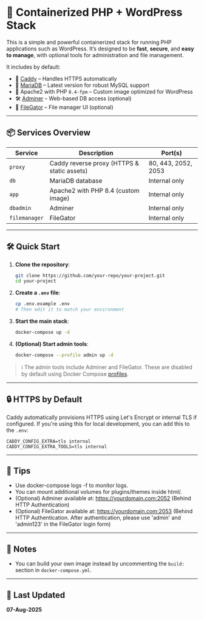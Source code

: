 # 🐳 Containerized PHP + WordPress Stack

This is a simple and powerful containerized stack for running PHP applications such as WordPress. It’s designed to be **fast**, **secure**, and **easy to manage**, with optional tools for administration and file management.

It includes by default:

-   🔐 [Caddy](https://caddyserver.com/) – Handles HTTPS automatically
-   🐬 [MariaDB](https://mariadb.org/) – Latest version for robust MySQL support
-   🐘 Apache2 with PHP `8.4-fpm` – Custom image optimized for WordPress
-   🛠️ [Adminer](https://www.adminer.org/en/) – Web-based DB access (optional)
-   📂 [FileGator](https://github.com/filegator/filegator) – File manager UI (optional)

---

## 📦 Services Overview

| Service       | Description                                 | Port(s)             |
| ------------- | ------------------------------------------- | ------------------- |
| `proxy`       | Caddy reverse proxy (HTTPS & static assets) | 80, 443, 2052, 2053 |
| `db`          | MariaDB database                            | Internal only       |
| `app`         | Apache2 with PHP 8.4 (custom image)         | Internal only       |
| `dbadmin`     | Adminer                                     | Internal only       |
| `filemanager` | FileGator                                   | Internal only       |

---

## 🛠️ Quick Start

1. **Clone the repository**:

    ```bash
    git clone https://github.com/your-repo/your-project.git
    cd your-project
    ```

2. **Create a `.env` file**:

    ```bash
    cp .env.example .env
    # Then edit it to match your environment
    ```

3. **Start the main stack**:

    ```bash
    docker-compose up -d
    ```

4. **(Optional) Start admin tools**:
    ```bash
    docker-compose --profile admin up -d
    ```

> ℹ️ The admin tools include Adminer and FileGator. These are disabled by default using Docker Compose [profiles](https://docs.docker.com/compose/profiles/).

---

## 🔒 HTTPS by Default

Caddy automatically provisions HTTPS using Let's Encrypt or internal TLS if configured. If you're using this for local development, you can add this to the `.env`:

```env
CADDY_CONFIG_EXTRA=tls internal
CADDY_CONFIG_EXTRA_TOOLS=tls internal
```

---

## 🧩 Tips

-   Use docker-compose logs -f to monitor logs.
-   You can mount additional volumes for plugins/themes inside html/.
-   (Optional) Adminer available at: https://yourdomain.com:2052 (Behind HTTP Authentication)
-   (Optional) FileGator available at: https://yourdomain.com:2053 (Behind HTTP Authentication. After authentication, please use 'admin' and 'admin123' in the FileGator login form)

---

## 📝 Notes

-   You can build your own image instead by uncommenting the `build:` section in `docker-compose.yml`.

---

## 📅 Last Updated

**07-Aug-2025**
